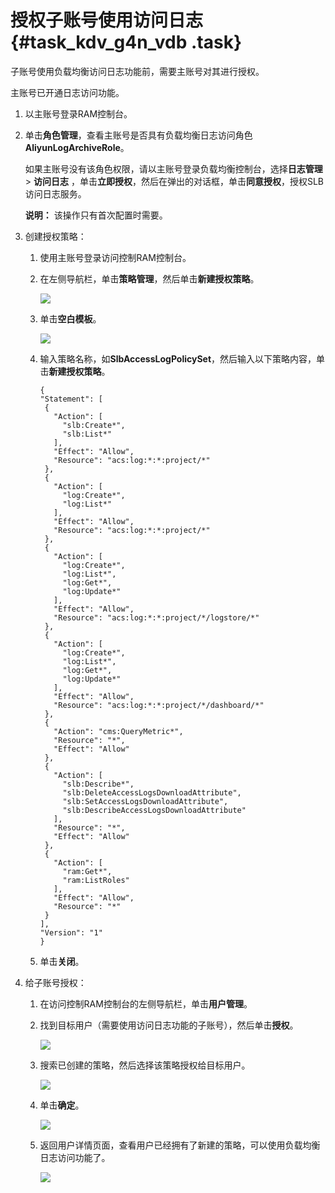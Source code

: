 # 授权子账号使用访问日志 {#task_kdv_g4n_vdb .task}

子账号使用负载均衡访问日志功能前，需要主账号对其进行授权。

主账号已开通日志访问功能。

1.  以主账号登录RAM控制台。
2.  单击**角色管理**，查看主账号是否具有负载均衡日志访问角色**AliyunLogArchiveRole**。

    如果主账号没有该角色权限，请以主账号登录负载均衡控制台，选择**日志管理** \> **访问日志** ，单击**立即授权**，然后在弹出的对话框，单击**同意授权**，授权SLB访问日志服务。

    **说明：** 该操作只有首次配置时需要。


1.  创建授权策略： 
    1.  使用主账号登录访问控制RAM控制台。 
    2.  在左侧导航栏，单击**策略管理**，然后单击**新建授权策略**。 

        ![](http://static-aliyun-doc.oss-cn-hangzhou.aliyuncs.com/assets/img/4151/15389923672509_zh-CN.png)

    3.  单击**空白模板**。 

        ![](http://static-aliyun-doc.oss-cn-hangzhou.aliyuncs.com/assets/img/4151/15389923672510_zh-CN.png)

    4.  输入策略名称，如**SlbAccessLogPolicySet**，然后输入以下策略内容，单击**新建授权策略**。 

        ```
        {
        "Statement": [
         {
           "Action": [
             "slb:Create*",
             "slb:List*"
           ],
           "Effect": "Allow",
           "Resource": "acs:log:*:*:project/*"
         },
         {
           "Action": [
             "log:Create*",
             "log:List*"
           ],
           "Effect": "Allow",
           "Resource": "acs:log:*:*:project/*"
         },
         {
           "Action": [
             "log:Create*",
             "log:List*",
             "log:Get*",
             "log:Update*"
           ],
           "Effect": "Allow",
           "Resource": "acs:log:*:*:project/*/logstore/*"
         },
         {
           "Action": [
             "log:Create*",
             "log:List*",
             "log:Get*",
             "log:Update*"
           ],
           "Effect": "Allow",
           "Resource": "acs:log:*:*:project/*/dashboard/*"
         },
         {
           "Action": "cms:QueryMetric*",
           "Resource": "*",
           "Effect": "Allow"
         },
         {
           "Action": [
             "slb:Describe*",
             "slb:DeleteAccessLogsDownloadAttribute",
             "slb:SetAccessLogsDownloadAttribute",
             "slb:DescribeAccessLogsDownloadAttribute"
           ],
           "Resource": "*",
           "Effect": "Allow"
         },
         {
           "Action": [
             "ram:Get*",
             "ram:ListRoles"
           ],
           "Effect": "Allow",
           "Resource": "*"
         }
        ],
        "Version": "1"
        }
        ```

    1.  单击**关闭**。 
2.  给子账号授权： 
    1.  在访问控制RAM控制台的左侧导航栏，单击**用户管理**。 
    2.  找到目标用户（需要使用访问日志功能的子账号），然后单击**授权**。 

        ![](http://static-aliyun-doc.oss-cn-hangzhou.aliyuncs.com/assets/img/4151/15389923672512_zh-CN.png)

    3.  搜索已创建的策略，然后选择该策略授权给目标用户。 

        ![](http://static-aliyun-doc.oss-cn-hangzhou.aliyuncs.com/assets/img/4151/15389923672513_zh-CN.png)

    4.  单击**确定**。 

        ![](http://static-aliyun-doc.oss-cn-hangzhou.aliyuncs.com/assets/img/4151/15389923672514_zh-CN.png)

    5.  返回用户详情页面，查看用户已经拥有了新建的策略，可以使用负载均衡日志访问功能了。 

        ![](http://static-aliyun-doc.oss-cn-hangzhou.aliyuncs.com/assets/img/4151/15389923682515_zh-CN.png)


